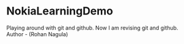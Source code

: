 # NokiaLearningDemo
Playing around with git and github. Now I am revising git and github.
<br>
Author - (Rohan Nagula)
